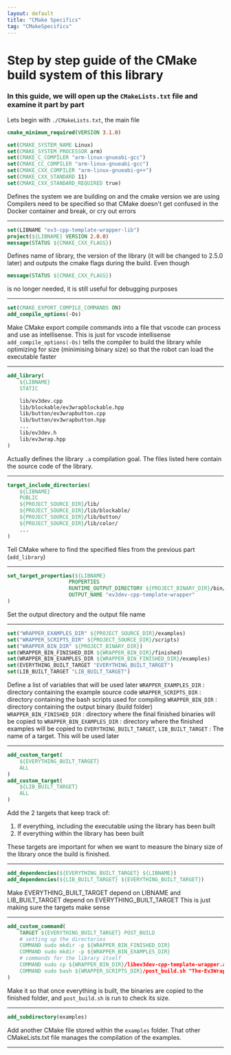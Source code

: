 ```yaml
---
layout: default
title: "CMake Specifics"
tag: "CMakeSpecifics"
---
```


# Step by step guide of the CMake build system of this library
### In this guide, we will open up the `CMakeLists.txt` file and examine it part by part
Lets begin with `./CMakeLists.txt`, the main file

```cmake
cmake_minimum_required(VERSION 3.1.0)

set(CMAKE_SYSTEM_NAME Linux)
set(CMAKE_SYSTEM_PROCESSOR arm)
set(CMAKE_C_COMPILER "arm-linux-gnueabi-gcc")
set(CMAKE_CC_COMPILER "arm-linux-gnueabi-gcc")
set(CMAKE_CXX_COMPILER "arm-linux-gnueabi-g++")
set(CMAKE_CXX_STANDARD 11)
set(CMAKE_CXX_STANDARD_REQUIRED true)
```
Defines the system we are building on and the cmake version we are using
Compilers need to be specified so that CMake doesn't get confused in the Docker container and break, or cry out errors

---
```cmake
set(LIBNAME "ev3-cpp-template-wrapper-lib")
project(${LIBNAME} VERSION 2.0.0)
message(STATUS ${CMAKE_CXX_FLAGS})
```
Defines name of library, the version of the library (it will be changed to 2.5.0 later) and outputs the cmake flags during the build. Even though
```cmake
message(STATUS ${CMAKE_CXX_FLAGS})
```
is no longer needed, it is still useful for debugging purposes

---
```cmake
set(CMAKE_EXPORT_COMPILE_COMMANDS ON)
add_compile_options(-Os)
```
Make CMake export compile commands into a file that vscode can process and use as intellisense. This is just for vscode intellisense
`add_compile_options(-Os)` tells the compiler to build the library while optimizing for size (minimising binary size) so that the robot can load the executable faster

---
```cmake
add_library(
    ${LIBNAME}
    STATIC

    lib/ev3dev.cpp
    lib/blockable/ev3wrapblockable.hpp
    lib/button/ev3wrapbutton.cpp
    lib/button/ev3wrapbutton.hpp
    ...
    lib/ev3dev.h
    lib/ev3wrap.hpp
)
```
Actually defines the library `.a` compilation goal. The files listed here contain the source code of the library.

---
```cmake
target_include_directories(
    ${LIBNAME}
    PUBLIC
    ${PROJECT_SOURCE_DIR}/lib/
    ${PROJECT_SOURCE_DIR}/lib/blockable/
    ${PROJECT_SOURCE_DIR}/lib/button/
    ${PROJECT_SOURCE_DIR}/lib/color/
    ...
)
```
Tell CMake where to find the specified files from the previous part (`add_library`)

---
```cmake
set_target_properties(${LIBNAME}
                    PROPERTIES
                    RUNTIME_OUTPUT_DIRECTORY ${PROJECT_BINARY_DIR}/bin/
                    OUTPUT_NAME "ev3dev-cpp-template-wrapper"
)
```
Set the output directory and the output file name

---
```cmake
set("WRAPPER_EXAMPLES_DIR" ${PROJECT_SOURCE_DIR}/examples)
set("WRAPPER_SCRIPTS_DIR" ${PROJECT_SOURCE_DIR}/scripts)
set("WRAPPER_BIN_DIR" ${PROJECT_BINARY_DIR})
set(WRAPPER_BIN_FINISHED_DIR ${WRAPPER_BIN_DIR}/finished)
set(WRAPPER_BIN_EXAMPLES_DIR ${WRAPPER_BIN_FINISHED_DIR}/examples)
set(EVERYTHING_BUILT_TARGET "EVERYTHING_BUILT_TARGET")
set(LIB_BUILT_TARGET "LIB_BUILT_TARGET")
```
Define a list of variables that will be used later
`WRAPPER_EXAMPLES_DIR` : directory containing the example source code
`WRAPPER_SCRIPTS_DIR` : directory containing the bash scripts used for compiling
`WRAPPER_BIN_DIR` : directory containing the output binary (build folder)
`WRAPPER_BIN_FINISHED_DIR` : directory where the final finished binaries will be copied to
`WRAPPER_BIN_EXAMPLES_DIR` : directory where the finished examples will be copied to
`EVERYTHING_BUILT_TARGET`, `LIB_BUILT_TARGET` : The name of a target. This will be used later

---
```cmake
add_custom_target(
    ${EVERYTHING_BUILT_TARGET} 
    ALL
)
add_custom_target(
    ${LIB_BUILT_TARGET}
    ALL
)
```
Add the 2 targets that keep track of:
1. If everything, including the executable using the library has been built
2. If everything within the library has been built

These targets are important for when we want to measure the binary size of the library once the build is finished.

---
```cmake
add_dependencies(${EVERYTHING_BUILT_TARGET} ${LIBNAME})
add_dependencies(${LIB_BUILT_TARGET} ${EVERYTHING_BUILT_TARGET})
```
Make EVERYTHING_BUILT_TARGET depend on LIBNAME and LIB_BUILT_TARGET depend on EVERYTHING_BUILT_TARGET This is just making sure the targets make sense

---
```cmake
add_custom_command(
    TARGET ${EVERYTHING_BUILT_TARGET} POST_BUILD
    # setting up the directories
    COMMAND sudo mkdir -p ${WRAPPER_BIN_FINISHED_DIR}
    COMMAND sudo mkdir -p ${WRAPPER_BIN_EXAMPLES_DIR}
    # commands for the library itself
    COMMAND sudo cp ${WRAPPER_BIN_DIR}/libev3dev-cpp-template-wrapper.a ${WRAPPER_BIN_FINISHED_DIR}/libev3dev-cpp-template-wrapper.a
    COMMAND sudo bash ${WRAPPER_SCRIPTS_DIR}/post_build.sh "The-Ev3Wrap-library" 500 ${WRAPPER_BIN_FINISHED_DIR}/libev3dev-cpp-template-wrapper.a 50
)
```
Make it so that once everything is built, the binaries are copied to the finished folder, and `post_build.sh` is run to check its size.

---
```cmake
add_subdirectory(examples)
```
Add another CMake file stored within the `examples` folder. That other CMakeLists.txt file manages the compilation of the examples.

---
